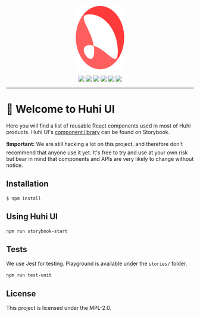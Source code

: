 <p align="center"><img src="./ui-logo.svg" width="130px" height="170px"/></p>

<p align="center">
<a href="https://www.npmjs.com/package/huhi-ui" alt="NPM"><img src="https://img.shields.io/npm/v/huhi-ui.svg" /></a>
<a href="https://travis-ci.org/huhisoft/huhi-ui)" alt="Travis"><img src="https://img.shields.io/travis/huhisoft/huhi-ui.svg" /></a>
<a href="https://snyk.io/test/github/huhisoft/huhi-ui" alt="Known Vulnerabilities"><img src="https://snyk.io/test/github/huhisoft/huhi-ui/badge.svg" /></a>
<a href="#" alt="NPM"><img src="https://img.shields.io/npm/dt/huhi-ui.svg" /></a>
<a href="https://lernajs.io/" alt="Lerna"><img src="https://img.shields.io/badge/maintained%20with-lerna-cc00ff.svg" /></a>
<a href="https://standardjs.com" alt="JavaScript Style Guide"><img src="https://img.shields.io/badge/code_style-standard-brightgreen.svg" /></a>
</p>

---

# :wave: Welcome to Huhi UI 

Here you will find a list of reusable React components used in most of Huhi products. Huhi UI's [component library](https://huhi.github.io/huhi-ui) can be found on Storybook.

:exclamation:**Important:** We are still hacking a lot on this project, and therefore don't recommend that anyone use it yet. It's free to try and use at your own risk but bear in mind that components and APIs are very likely to change without notice.

## Installation

```
$ npm install
```

## Using Huhi UI 

```
npm run storybook-start
```

## Tests

We use Jest for testing. Playground is available under the `stories/` folder.

```
npm run test-unit
```

## License

This project is licensed under the MPL-2.0.
